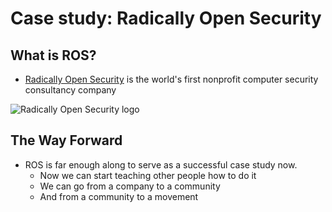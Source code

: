 # Case study: Radically Open Security

## What is ROS?

* [Radically Open Security](https://radicallyopensecurity.com) is the world's first nonprofit computer security consultancy company

![Radically Open Security logo](https://radicallyopensecurity.com/images/ros-logo.gif "ROS Logo")

## The Way Forward 

* ROS is far enough along to serve as a successful case study now.
  * Now we can start teaching other people how to do it
  * We can go from a company to a community
  * And from a community to a movement 
